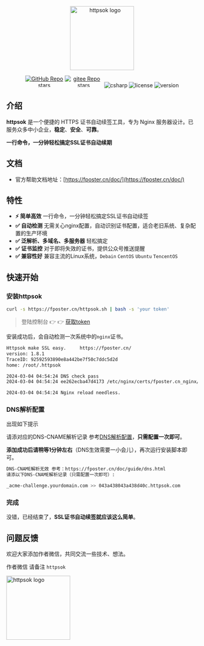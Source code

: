 <p align="center"><a href="https://fposter.cn/doc/" target="_blank"><img width="168" src="https://fposter.cn/dassets/httpsok-logo.png" alt="httpsok logo"></a></p>

<p align="center">
  <a href="https://github.com/httpsok/httpsok" class="link github-link" target="_blank"><img style="max-width: 100px; max-height: 30px;" alt="GitHub Repo stars" src="https://img.shields.io/github/stars/httpsok/httpsok?style=social"></a>
  <a href="https://gitee.com/httpsok/httpsok" class="link gitee-link" target="_blank"><img style="max-width: 100px; max-height: 30px;" alt="gitee Repo stars" src="https://gitee.com/httpsok/httpsok/badge/star.svg"></a>
  <img style="max-width: 100px; max-height: 30px;" alt="csharp" src="https://img.shields.io/badge/language-shell-brightgreen.svg">
  <img style="max-width: 100px; max-height: 30px;"alt="license" src="https://img.shields.io/badge/license-MIT-blue.svg">
  <img style="max-width: 100px; max-height: 30px;"alt="version" src="https://img.shields.io/badge/version-1.8.1-brightgreen">
</p>

## 介绍

**httpsok** 是一个便捷的 HTTPS 证书自动续签工具，专为 Nginx 服务器设计。已服务众多中小企业，**稳定**、**安全**、**可靠**。

**一行命令，一分钟轻松搞定SSL证书自动续期**

## 文档

- 官方帮助文档地址：[https://fposter.cn/doc/](https://fposter.cn/doc/)

## 特性

- **⚡️ 简单高效** 一行命令，一分钟轻松搞定SSL证书自动续签
- **✅ 自动检测** 无需关心nginx配置，自动识别证书配置，适合老旧系统、复杂配置的生产环境
- **✅ 泛解析、多域名、多服务器** 轻松搞定
- **✅ 证书监控** 对于即将失效的证书，提供公众号推送提醒
- **✅ 兼容性好** 兼容主流的Linux系统，`Debain` `CentOS` `Ubuntu` `TencentOS`

## 快速开始

### 安装httpsok

```bash
curl -s https://fposter.cn/httpsok.sh | bash -s 'your token'
```

> 登陆控制台 👉 👉 [获取token](https://fposter.cn/console/)

安装成功后，会自动检测一次系统中的`nginx`证书。

```bash
Httpsok make SSL easy.     https://fposter.cn/ 
version: 1.8.1
TraceID: 92592593890e8a442be7f50c7ddc5d2d
home: /root/.httpsok

2024-03-04 04:54:24 DNS check pass
2024-03-04 04:54:24 ee262ecba47d4173 /etc/nginx/certs/fposter.cn_nginx/fposter.cn_bundle.crt Cert valid

2024-03-04 04:54:24 Nginx reload needless.
```


### DNS解析配置

出现如下提示

请添对应的DNS-CNAME解析记录 参考[DNS解析配置](https://fposter.cn/doc/guide/dns.html)，**只需配置一次即可**。

**添加成功后请稍等1分钟左右**（DNS生效需要一小会儿），再次运行安装脚本即可。

```bash
DNS-CNAME解析无效 参考：https://fposter.cn/doc/guide/dns.html
请添以下DNS-CNAME解析记录（只需配置一次即可）: 

_acme-challenge.yourdomain.com >> 043a438043a438d40c.httpsok.com
```

### 完成

没错，已经结束了，**SSL证书自动续签就应该这么简单**。

## 问题反馈

欢迎大家添加作者微信，共同交流一些技术、想法。

作者微信 请备注 `httpsok`

<img width="168" src="https://fposter.cn/dassets/qrcode.png" alt="httpsok logo">
